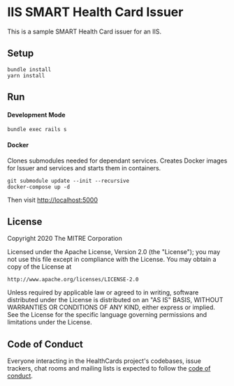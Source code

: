 # IIS SMART Health Card Issuer
This is a sample SMART Health Card issuer for an IIS.

## Setup
```
bundle install
yarn install
```

## Run

#### Development Mode
```
bundle exec rails s
```
#### Docker
Clones submodules needed for dependant services. Creates Docker images for Issuer and services and starts them in containers.
```
git submodule update --init --recursive
docker-compose up -d
```

Then visit [http://localhost:5000](http://localhost:5000)


## License

Copyright 2020 The MITRE Corporation

Licensed under the Apache License, Version 2.0 (the "License"); you may not use this file except in compliance with the License. You may obtain a copy of the License at
```
http://www.apache.org/licenses/LICENSE-2.0
```
Unless required by applicable law or agreed to in writing, software distributed under the License is distributed on an "AS IS" BASIS, WITHOUT WARRANTIES OR CONDITIONS OF ANY KIND, either express or implied. See the License for the specific language governing permissions and limitations under the License.

## Code of Conduct

Everyone interacting in the HealthCards project's codebases, issue trackers,
chat rooms and mailing lists is expected to follow the [code of
conduct](https://github.com/dvci/iis-shc-issuer/blob/main/CODE_OF_CONDUCT.md).
